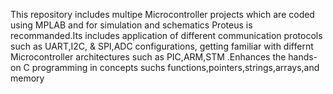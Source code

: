 This repository includes multipe Microcontroller projects which are coded using MPLAB and for simulation and schematics Proteus is recommanded.Its includes application of different communication protocols such as UART,I2C, & SPI,ADC configurations, getting familiar with differnt Microcontroller architectures such as PIC,ARM,STM .Enhances the  hands-on  C programming in concepts suchs functions,pointers,strings,arrays,and memory


